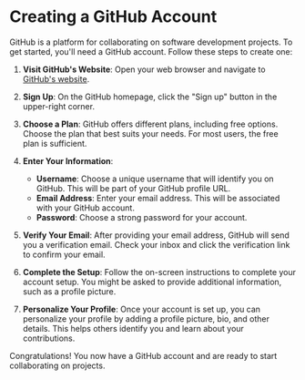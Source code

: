 # Creating a GitHub Account

GitHub is a platform for collaborating on software development projects. To get started, you'll need a GitHub account. Follow these steps to create one:

1. **Visit GitHub's Website**: Open your web browser and navigate to [GitHub's website](https://github.com/).

2. **Sign Up**: On the GitHub homepage, click the "Sign up" button in the upper-right corner.

3. **Choose a Plan**: GitHub offers different plans, including free options. Choose the plan that best suits your needs. For most users, the free plan is sufficient.

4. **Enter Your Information**:
   - **Username**: Choose a unique username that will identify you on GitHub. This will be part of your GitHub profile URL.
   - **Email Address**: Enter your email address. This will be associated with your GitHub account.
   - **Password**: Choose a strong password for your account.

5. **Verify Your Email**: After providing your email address, GitHub will send you a verification email. Check your inbox and click the verification link to confirm your email.

6. **Complete the Setup**: Follow the on-screen instructions to complete your account setup. You might be asked to provide additional information, such as a profile picture.

7. **Personalize Your Profile**: Once your account is set up, you can personalize your profile by adding a profile picture, bio, and other details. This helps others identify you and learn about your contributions.

Congratulations! You now have a GitHub account and are ready to start collaborating on projects.
